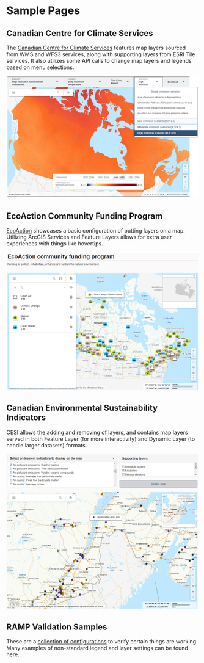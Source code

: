 # Sample Pages


## Canadian Centre for Climate Services

The [Canadian Centre for Climate Services](https://climate-viewer.canada.ca/climate-maps.html#/) features map layers sourced from WMS and WFS3 services, along with supporting layers from ESRI Tile services. It also utilizes some API calls to change map layers and legends based on menu selections.

![](./assets/images/samples/cccs_screen.png)

## EcoAction Community Funding Program

[EcoAction](http://environmental-maps.canada.ca/ecoaction/App/index?GOCTemplateCulture=en-CA) showcases a basic configuration of putting layers on a map. Utilizing ArcGIS Services and Feature Layers allows for extra user experiences with things like hovertips.

![](./assets/images/samples/ecny_screen.png)

## Canadian Environmental Sustainability Indicators

[CESI](http://indicators-map.canada.ca/App/CESI_ICDE) allows the adding and removing of layers, and contains map layers served in both Feature Layer (for more interactivity) and Dynamic Layer (to handle larger datasets) formats.

![](./assets/images/samples/cesi_screen.png)

## RAMP Validation Samples

These are a [collection of configurations](http://fgpv.cloudapp.net/demo/v3/prod/samples/index-samples.html) to verify certain things are working. Many examples of non-standard legend and layer settings can be found here.

